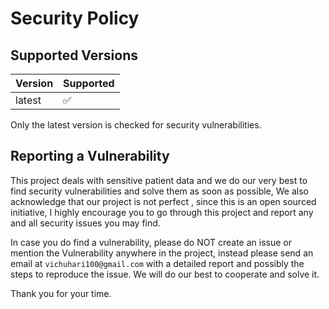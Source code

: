# Security Policy

## Supported Versions

| Version | Supported          |
| ------- | ------------------ |
| latest  | :white_check_mark: |

Only the latest version is checked for security vulnerabilities.

## Reporting a Vulnerability

This project deals with sensitive patient data and we do our very best to find security vulnerabilities and solve them as soon as possible,
We also acknowledge that our project is not perfect , since this is an open sourced initiative, I highly encourage you to go through this project and report any and all security issues you may find.  

In case you do find a vulnerability, please do NOT create an issue or mention the Vulnerability anywhere in the project, instead please send an email at `vichuhari100@gmail.com` with a detailed report and possibly the steps to reproduce the issue. 
We will do our best to cooperate and solve it.

Thank you for your time.
